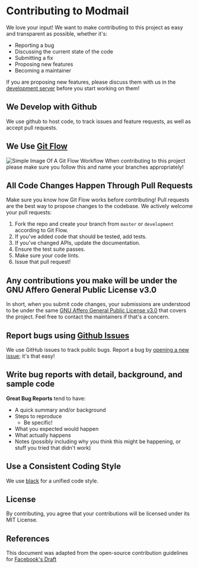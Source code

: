 # Contributing to Modmail

We love your input! We want to make contributing to this project as easy and transparent as possible, whether it's:

- Reporting a bug
- Discussing the current state of the code
- Submitting a fix
- Proposing new features
- Becoming a maintainer

If you are proposing new features, please discuss them with us in the [development server](https://discord.gg/etJNHCQ) before you start working on them!

## We Develop with Github
We use github to host code, to track issues and feature requests, as well as accept pull requests.

## We Use [Git Flow](https://atlassian.com/git/tutorials/comparing-workflows/gitflow-workflow)

![Simple Image Of A Git Flow Workflow](https://wac-cdn.atlassian.com/dam/jcr:61ccc620-5249-4338-be66-94d563f2843c/05%20(2).svg?cdnVersion=532)
When contributing to this project please make sure you follow this and name your branches appropriately! 

## All Code Changes Happen Through Pull Requests
Make sure you know how Git Flow works before contributing! 
Pull requests are the best way to propose changes to the codebase. We actively welcome your pull requests:

1. Fork the repo and create your branch from `master` or `development` according to Git Flow.
2. If you've added code that should be tested, add tests.
3. If you've changed APIs, update the documentation.
4. Ensure the test suite passes.
5. Make sure your code lints.
6. Issue that pull request!

## Any contributions you make will be under the GNU Affero General Public License v3.0
In short, when you submit code changes, your submissions are understood to be under the same [GNU Affero General Public License v3.0](https://www.gnu.org/licenses/agpl-3.0.en.html) that covers the project. Feel free to contact the maintainers if that's a concern.

## Report bugs using [Github Issues](https://github.com/kyb3r/modmail/issues)
We use GitHub issues to track public bugs. Report a bug by [opening a new issue](https://github.com/kyb3r/modmail/issues/new); it's that easy!

## Write bug reports with detail, background, and sample code
**Great Bug Reports** tend to have:

- A quick summary and/or background
- Steps to reproduce
  - Be specific!
- What you expected would happen
- What actually happens
- Notes (possibly including why you think this might be happening, or stuff you tried that didn't work)


## Use a Consistent Coding Style
We use [black](https://github.com/python/black) for a unified code style.

## License
By contributing, you agree that your contributions will be licensed under its MIT License.

## References
This document was adapted from the open-source contribution guidelines for [Facebook's Draft](https://github.com/facebook/draft-js/blob/a9316a723f9e918afde44dea68b5f9f39b7d9b00/CONTRIBUTING.md)
